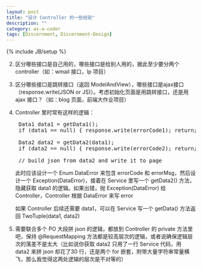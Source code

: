 ```yaml
---
layout: post
title: "设计 Controller 的一些经验"
description: ""
category: as-a-coder
tags: [Discernment, Discernment-Design]
---
```

{% include JB/setup %}

2. 区分哪些接口是自己用的，哪些接口是给别人用的，据此至少要分两个 controller（如：wmail 接口，lp 项目）
3. 区分哪些接口是跳转接口（返回 ModelAndView），哪些接口是ajax接口（response.write(JSON or JS)）。考虑初始化页面是用跳转接口，还是用 ajax 接口？（如：blog 页面，前端大作业项目）
1. Controller 里时常有这样的逻辑：
	<pre class="prettyprint linenums">
	Data1 data1 = getData1();
	if (data1 == null) { response.write(errorCode1); return; }

	Data2 data2 = getData2(data1); 
	if (data2 == null) { response.write(errorCode2); return; }

	// build json from data2 and write it to page</pre>

    此时应该设计一个 Enum DataError 来包含 errorCode 和 errorMsg，然后设计一个 Exception(DataError)，接着在 Service 里写一个 getData2() 方法，隐藏获取 data1 的逻辑。如果出错，抛 Exception(DataError) 给 Controller，Controller 根据 DataError 来写 error

	如果 Controller 后续还需要 data1，可以在 Service 写一个 getData() 方法返回 TwoTuple(data1, data2)

2. 需要联合多个 PO 大段拼 json 的逻辑，都放到 Controller 的 private 方法里吧，保持 @RequestMapping 方法都是较高层次的逻辑，或者说确保逻辑层次的落差不是太大（比如说你获取 data2 只用了一行 Service 代码，用 data2 来拼 json 却花了30 行，还是两个 for 嵌套，附带大量字符串常量横飞，那么我觉得这两处逻辑的层次是不对等的）